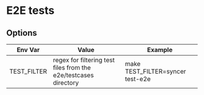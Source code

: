 # E2E tests

## Options

Env Var     | Value                                                           | Example
----------- | --------------------------------------------------------------- | -------
TEST_FILTER | regex for filtering test files from the e2e/testcases directory | make TEST_FILTER=syncer test-e2e
